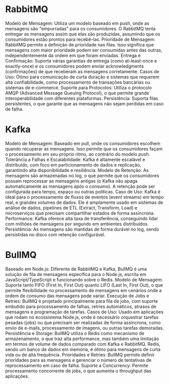 # RabbitMQ
Modelo de Mensagem: Utiliza um modelo baseado em push, onde as mensagens são "empurradas" para os consumidores. O RabbitMQ tenta entregar as mensagens assim que elas são produzidas, assumindo que os consumidores estão prontos para recebê-las.
Prioridade de Mensagem: RabbitMQ permite a definição de prioridade nas filas. Isso significa que mensagens com maior prioridade podem ser consumidas antes das outras, independentemente da ordem em que foram enviadas.
Entrega e Confirmação: Suporta várias garantias de entrega (como at-least-once e exactly-once) e os consumidores podem enviar acknowledgments (confirmações) de que receberam as mensagens corretamente.
Casos de Uso: Ótimo para comunicação de curta duração e sistemas que requerem alta confiabilidade, como processamento de transações bancárias ou sistemas de e-commerce.
Suporte para Protocolos: Utiliza o protocolo AMQP (Advanced Message Queuing Protocol), o que permite grande interoperabilidade com diferentes plataformas.
Persistência: Suporta filas persistentes, o que garante que as mensagens não sejam perdidas em caso de falha.
# Kafka
Modelo de Mensagem: Baseado em pull, onde os consumidores escolhem quando recuperar as mensagens. Isso permite que os consumidores façam o processamento em seu próprio ritmo, ao contrário do modelo push.
Tolerância a Falhas e Escalabilidade: Kafka é altamente escalável e distribuído, com foco em particionamento de dados e replicação, garantindo alta disponibilidade e resiliência.
Modelo de Retenção: As mensagens são armazenadas no log, o que permite que os consumidores possam reprocessar as mensagens antigas (o Kafka não apaga automaticamente as mensagens após o consumo). A retenção pode ser configurada para tempo, espaço ou outras políticas.
Caso de Uso: Kafka é ideal para o processamento de fluxos de eventos (event streams) em tempo real, e grandes volumes de dados. Ele é amplamente usado em sistemas de análise de dados, pipelines de ETL (Extract, Transform, Load) e microserviços que precisam compartilhar estados de forma assíncrona.
Performance: Kafka oferece alta taxa de transferência, conseguindo lidar com milhões de mensagens por segundo em ambientes distribuídos.
Persistência: As mensagens são mantidas de forma durável no log, sendo persistidas no disco com retenção configurável.
# BullMQ
Baseado em Node.js: Diferente de RabbitMQ e Kafka, BullMQ é uma solução de fila de mensagens específica para o Node.js, escrita em JavaScript/TypeScript e funcionando sobre o Redis.
Modelo de Mensagem: Suporta tanto FIFO (First In, First Out) quanto LIFO (Last In, First Out), o que permite flexibilidade no processamento de mensagens em cenários onde a ordem de consumo das mensagens pode variar.
Execução de Jobs e Retries: BullMQ é projetado principalmente para fila de jobs, com suporte embutido para processamento de falhas, retries automáticos, atrasos de mensagens e programação de tarefas.
Casos de Uso: Usado em aplicações que rodam no ecossistema Node.js, onde é necessário orquestrar tarefas pesadas (jobs) ou que precisam ser realizadas de forma assíncrona, como envio de e-mails, processamento de imagens, ou outras tarefas demoradas.
Persistência e Storage: BullMQ utiliza o Redis como mecanismo de armazenamento, o que traz alta performance, mas também uma limitação em termos de volume de dados comparado com Kafka e RabbitMQ. Redis, sendo um banco de dados em memória, é ótimo para mensagens de curta vida ou de alta frequência.
Prioridades e Retries: BullMQ permite definir prioridades para as mensagens e gerenciar o número de tentativas de reprocessamento em caso de falha.
Suporte a Concurrency: Permite processamento concorrente de jobs, o que aumenta o throughput das aplicações.
